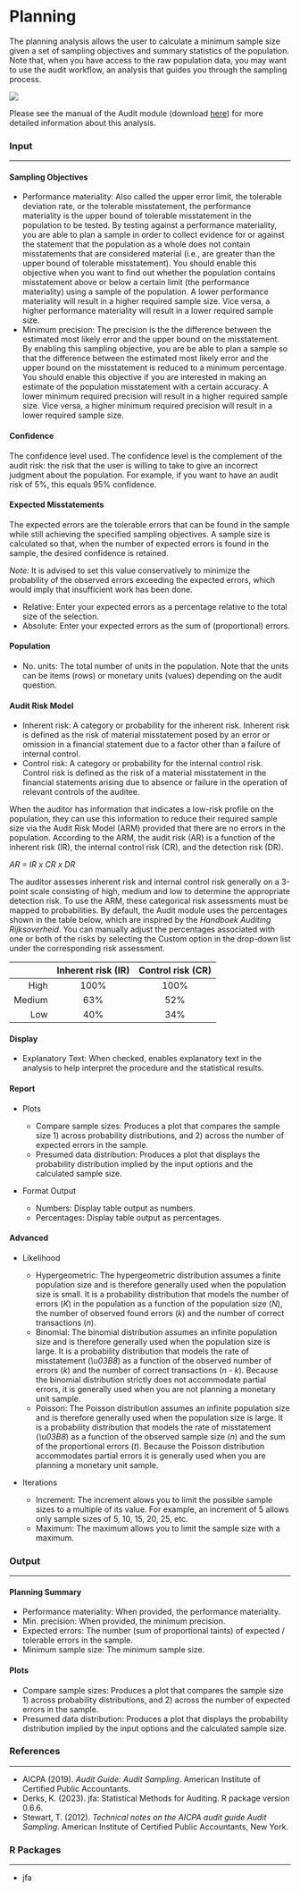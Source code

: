 Planning
===

The planning analysis allows the user to calculate a minimum sample size given a set of sampling objectives and summary statistics of the population. Note that, when you have access to the raw population data, you may want to use the audit workflow, an analysis that guides you through the sampling process.

<img src="%HELP_FOLDER%/img/workflowPlanning.png" />

Please see the manual of the Audit module (download [here](https://github.com/jasp-stats/jaspAudit/raw/master/man/manual.pdf)) for more detailed information about this analysis.

### Input
---

#### Sampling Objectives
- Performance materiality: Also called the upper error limit, the tolerable deviation rate, or the tolerable misstatement, the performance materiality is the upper bound of tolerable misstatement in the population to be tested. By testing against a performance materiality, you are able to plan a sample in order to collect evidence for or against the statement that the population as a whole does not contain misstatements that are considered material (i.e., are greater than the upper bound of tolerable misstatement). You should enable this objective when you want to find out whether the population contains misstatement above or below a certain limit (the performance materiality) using a sample of the population. A lower performance materiality will result in a higher required sample size. Vice versa, a higher performance materiality will result in a lower required sample size.
- Minimum precision: The precision is the the difference between the estimated most likely error and the upper bound on the misstatement. By enabling this sampling objective, you are be able to plan a sample so that the difference between the estimated most likely error and the upper bound on the misstatement is reduced to a minimum percentage. You should enable this objective if you are interested in making an estimate of the population misstatement with a certain accuracy. A lower minimum required precision will result in a higher required sample size. Vice versa, a higher minimum required precision will result in a lower required sample size.

#### Confidence
The confidence level used. The confidence level is the complement of the audit risk: the risk that the user is willing to take to give an incorrect judgment about the population. For example, if you want to have an audit risk of 5%, this equals 95% confidence.

#### Expected Misstatements
The expected errors are the tolerable errors that can be found in the sample while still achieving the specified sampling objectives. A sample size is calculated so that, when the number of expected errors is found in the sample, the desired confidence is retained.

*Note:* It is advised to set this value conservatively to minimize the probability of the observed errors exceeding the expected errors, which would imply that insufficient work has been done.

- Relative: Enter your expected errors as a percentage relative to the total size of the selection.
- Absolute: Enter your expected errors as the sum of (proportional) errors.

#### Population
- No. units: The total number of units in the population. Note that the units can be items (rows) or monetary units (values) depending on the audit question.

#### Audit Risk Model
- Inherent risk: A category or probability for the inherent risk. Inherent risk is defined as the risk of material misstatement posed by an error or omission in a financial statement due to a factor other than a failure of internal control.
- Control risk: A category or probability for the internal control risk. Control risk is defined as the risk of a material misstatement in the financial statements arising due to absence or failure in the operation of relevant controls of the auditee.

When the auditor has information that indicates a low-risk profile on the population, they can use this information to reduce their required sample size via the Audit Risk Model (ARM) provided that there are no errors in the population. According to the ARM, the audit risk (AR) is a function of the inherent risk (IR), the internal control risk (CR), and the detection risk (DR).

*AR = IR x CR x DR*

The auditor assesses inherent risk and internal control risk generally on a 3-point scale consisting of high, medium and low to determine the appropriate detection risk. To use the ARM, these categorical risk assessments must be mapped to probabilities. By default, the Audit module uses the percentages shown in the table below, which are inspired by the <i>Handboek Auditing Rijksoverheid</i>. You can manually adjust the percentages associated with one or both of the risks by selecting the Custom option in the drop-down list under the corresponding risk assessment.

|  | Inherent risk (IR) | Control risk (CR) |
| ---: | :---: | :---: |
| High | 100% | 100% |
| Medium | 63% | 52% |
| Low | 40% | 34% |

#### Display
- Explanatory Text: When checked, enables explanatory text in the analysis to help interpret the procedure and the statistical results.

#### Report
- Plots
  - Compare sample sizes: Produces a plot that compares the sample size 1) across probability distributions, and 2) across the number of expected errors in the sample.
  - Presumed data distribution: Produces a plot that displays the probability distribution implied by the input options and the calculated sample size.

- Format Output
  - Numbers: Display table output as numbers.
  - Percentages: Display table output as percentages.

#### Advanced
- Likelihood
  - Hypergeometric: The hypergeometric distribution assumes a finite population size and is therefore generally used when the population size is small. It is a probability distribution that models the number of errors (*K*) in the population as a function of the population size (*N*), the number of observed found errors (*k*) and the number of correct transactions (*n*).
  - Binomial: The binomial distribution assumes an infinite population size and is therefore generally used when the population size is large. It is a probability distribution that models the rate of misstatement (*\u03B8*) as a function of the observed number of errors (*k*) and the number of correct transactions (*n - k*). Because the binomial distribution strictly does not accommodate partial errors, it is generally used when you are not planning a monetary unit sample.
  - Poisson: The Poisson distribution assumes an infinite population size and is therefore generally used when the population size is large. It is a probability distribution that models the rate of misstatement (*\u03B8*) as a function of the observed sample size (*n*) and the sum of the proportional errors (*t*). Because the Poisson distribution accommodates partial errors it is generally used when you are planning a monetary unit sample.

- Iterations
  - Increment: The increment alows you to limit the possible sample sizes to a multiple of its value. For example, an increment of 5 allows only sample sizes of 5, 10, 15, 20, 25, etc.
  - Maximum: The maximum allows you to limit the sample size with a maximum.

### Output
---

#### Planning Summary
- Performance materiality: When provided, the performance materiality.
- Min. precision: When provided, the minimum precision.
- Expected errors: The number (sum of proportional taints) of expected / tolerable errors in the sample.
- Minimum sample size: The minimum sample size.

#### Plots
- Compare sample sizes: Produces a plot that compares the sample size 1) across probability distributions, and 2) across the number of expected errors in the sample.
- Presumed data distribution: Produces a plot that displays the probability distribution implied by the input options and the calculated sample size.

### References
---
- AICPA (2019). <i>Audit Guide: Audit Sampling</i>. American Institute of Certified Public Accountants.
- Derks, K. (2023). jfa: Statistical Methods for Auditing. R package version 0.6.6.
- Stewart, T. (2012). <i>Technical notes on the AICPA audit guide Audit Sampling</i>. American Institute of Certified Public Accountants, New York.

### R Packages
---
- jfa
